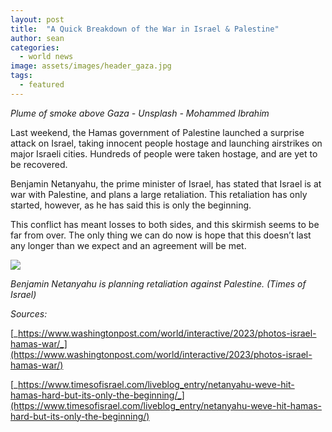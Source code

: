 ```yaml
---
layout: post
title:  "A Quick Breakdown of the War in Israel & Palestine"
author: sean
categories:
  - world news
image: assets/images/header_gaza.jpg
tags:
  - featured
---
```


_Plume of smoke above Gaza - Unsplash - Mohammed Ibrahim_

Last weekend, the Hamas government of Palestine launched a surprise attack on Israel, taking innocent people hostage and launching airstrikes on major Israeli cities. Hundreds of people were taken hostage, and are yet to be recovered.

Benjamin Netanyahu, the prime minister of Israel, has stated that Israel is at war with Palestine, and plans a large retaliation. This retaliation has only started, however, as he has said this is only the beginning.

This conflict has meant losses to both sides, and this skirmish seems to be far from over. The only thing we can do now is hope that this doesn’t last any longer than we expect and an agreement will be met.

![](https://lh6.googleusercontent.com/C6ZyuAEwXrP9tNYpfpk8M9iy9R7JQNtLwiAq1Ctv-Gc0iYd68aeFf1tteXtijPFoMCS46FdRbLc9SYCXq8n24kGYhgnZNT7ZxpSYCwQwkAGlnYZhZ68ByqJ8O6vk88eSFoM1pXCm_lHsBwm9yb60PMg)

_Benjamin Netanyahu is planning retaliation against Palestine. (Times of Israel)_

_Sources:_

[_https://www.washingtonpost.com/world/interactive/2023/photos-israel-hamas-war/_](https://www.washingtonpost.com/world/interactive/2023/photos-israel-hamas-war/)

[_https://www.timesofisrael.com/liveblog_entry/netanyahu-weve-hit-hamas-hard-but-its-only-the-beginning/_](https://www.timesofisrael.com/liveblog_entry/netanyahu-weve-hit-hamas-hard-but-its-only-the-beginning/)